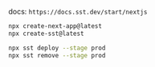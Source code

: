 docs: `https://docs.sst.dev/start/nextjs`

```bash
npx create-next-app@latest
npx create-sst@latest
```

```bash
npx sst deploy --stage prod
npx sst remove --stage prod
```
